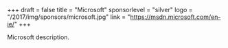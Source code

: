 +++
draft = false
title = "Microsoft"
sponsorlevel = "silver"
logo = "/2017/img/sponsors/microsoft.jpg"
link = "https://msdn.microsoft.com/en-ie/"
+++

Microsoft description.